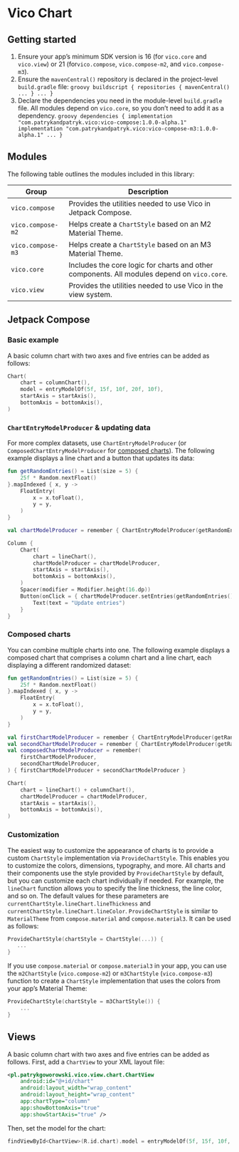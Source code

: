 # Vico Chart

## Getting started

1. Ensure your app’s minimum SDK version is 16 (for `vico.core` and `vico.view`) or 21 (for`vico.compose`, `vico.compose-m2`, and `vico.compose-m3`).
1. Ensure the `mavenCentral()` repository is declared in the project-level `build.gradle` file:
  ``groovy
  buildscript {
    repositories {
      mavenCentral()
      ...
    }
    ...
  }
  ``
1. Declare the dependencies you need in the module-level `build.gradle` file. All modules depend on `vico.core`, so you don’t need to add it as a dependency.
  ``groovy
  dependencies {
    implementation "com.patrykandpatryk.vico:vico-compose:1.0.0-alpha.1"
    implementation "com.patrykandpatryk.vico:vico-compose-m3:1.0.0-alpha.1"
    ...
  }
  ``

## Modules

The following table outlines the modules included in this library:

| Group | Description |
| --- | --- |
| `vico.compose` | Provides the utilities needed to use Vico in Jetpack Compose. |
| `vico.compose-m2` | Helps create a `ChartStyle` based on an M2 Material Theme. |
| `vico.compose-m3` | Helps create a `ChartStyle` based on an M3 Material Theme. |
| `vico.core` | Includes the core logic for charts and other components. All modules depend on `vico.core`. |
| `vico.view` | Provides the utilities needed to use Vico in the view system. |

## Jetpack Compose

### Basic example

A basic column chart with two axes and five entries can be added as follows:

```kt
Chart(
    chart = columnChart(),
    model = entryModelOf(5f, 15f, 10f, 20f, 10f),
    startAxis = startAxis(),
    bottomAxis = bottomAxis(),
)
```

### `ChartEntryModelProducer` & updating data

For more complex datasets, use `ChartEntryModelProducer` (or `ComposedChartEntryModelProducer` for
[composed charts](#composed-charts)). The following example displays a line chart and a button that updates its data:

```kt
fun getRandomEntries() = List(size = 5) {
    25f * Random.nextFloat()
}.mapIndexed { x, y ->
    FloatEntry(
        x = x.toFloat(),
        y = y,
    )
}

val chartModelProducer = remember { ChartEntryModelProducer(getRandomEntries()) }

Column {
    Chart(
        chart = lineChart(),
        chartModelProducer = chartModelProducer,
        startAxis = startAxis(),
        bottomAxis = bottomAxis(),
    )
    Spacer(modifier = Modifier.height(16.dp))
    Button(onClick = { chartModelProducer.setEntries(getRandomEntries()) }) {
        Text(text = "Update entries")
    }
}
```

### Composed charts

You can combine multiple charts into one. The following example displays a composed chart that
comprises a column chart and a line chart, each displaying a different randomized dataset:

```kt
fun getRandomEntries() = List(size = 5) {
    25f * Random.nextFloat()
}.mapIndexed { x, y ->
    FloatEntry(
        x = x.toFloat(),
        y = y,
    )
}

val firstChartModelProducer = remember { ChartEntryModelProducer(getRandomEntries()) }
val secondChartModelProducer = remember { ChartEntryModelProducer(getRandomEntries()) }
val composedChartModelProducer = remember(
    firstChartModelProducer,
    secondChartModelProducer,
) { firstChartModelProducer + secondChartModelProducer }

Chart(
    chart = lineChart() + columnChart(),
    chartModelProducer = chartModelProducer,
    startAxis = startAxis(),
    bottomAxis = bottomAxis(),
)
```

### Customization

The easiest way to customize the appearance of charts is to provide a custom `ChartStyle`
implementation via `ProvideChartStyle`. This enables you to customize the colors, dimensions,
typography, and more. All charts and their components use the style provided by `ProvideChartStyle`
by default, but you can customize each chart individually if needed. For example, the `lineChart`
function allows you to specify the line thickness, the line color, and so on. The default values
for these parameters are `currentChartStyle.lineChart.lineThickness` and
`currentChartStyle.lineChart.lineColor`. `ProvideChartStyle` is similar to `MaterialTheme` from
`compose.material` and `compose.material3`. It can be used as follows:

```kt
ProvideChartStyle(chartStyle = ChartStyle(...)) {
   ...
}
```

If you use `compose.material` or `compose.material3` in your app, you can use the `m2ChartStyle`
(`vico.compose-m2`) or `m3ChartStyle` (`vico.compose-m3`) function to create a `ChartStyle`
implementation that uses the colors from your app’s Material Theme:

```kt
ProvideChartStyle(chartStyle = m3ChartStyle()) {
    ...
}
```

## Views

A basic column chart with two axes and five entries can be added as follows. First, add a
`ChartView` to your XML layout file:
```xml
<pl.patrykgoworowski.vico.view.chart.ChartView
    android:id="@+id/chart"
    android:layout_width="wrap_content"
    android:layout_height="wrap_content"
    app:chartType="column"
    app:showBottomAxis="true"
    app:showStartAxis="true" />
```

Then, set the model for the chart:

```kt
findViewById<ChartView>(R.id.chart).model = entryModelOf(5f, 15f, 10f, 20f, 10f)
```
